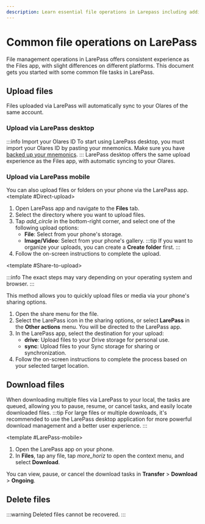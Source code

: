 ```yaml
---
description: Learn essential file operations in Larepass including adding new files, editing existing content, and downloading files across different devices.
---
```

# Common file operations on LarePass

File management operations in LarePass offers consistent experience as the Files app, with slight differences on different platforms. This document gets you started with some common file tasks in LarePass.

## Upload files

Files uploaded via LarePass will automatically sync to your Olares of the same account. 

### Upload via LarePass desktop

:::info Import your Olares ID
To start using LarePass desktop, you must import your Olares ID by pasting your mnemonics. Make sure you have [backed up your mnemonics](back-up-mnemonics.md).
:::
LarePass desktop offers the same upload experience as the Files app, with automatic syncing to your Olares.

### Upload via LarePass mobile
You can also upload files or folders on your phone via the LarePass app.
<Tabs>
<template #Direct-upload>

1. Open LarePass app and navigate to the **Files** tab.
2. Select the directory where you want to upload files.
3. Tap <i class="material-symbols-outlined">add_circle</i> in the bottom-right corner, and select one of the following upload options:
   - **File**: Select from your phone's storage.
   - **Image/Video**: Select from your phone's gallery.
   :::tip
   If you want to organize your uploads, you can create a **Create folder** first.
   :::
4. Follow the on-screen instructions to complete the upload.
</template>

<template #Share-to-upload>

:::info
The exact steps may vary depending on your operating system and browser.
:::

This method allows you to quickly upload files or media via your phone's sharing options.
1. Open the share menu for the file.
2. Select the LarePass icon in the sharing options, or select **LarePass** in the **Other actions** menu. You will be directed to the LarePass app.
3. In the LarePass app, select the destination for your upload:
   - **drive**: Upload files to your Drive storage for personal use.
   - **sync**: Upload files to your Sync storage for sharing or synchronization.
4. Follow the on-screen instructions to complete the process based on your selected target location.
</template>
</Tabs>

## Download files

When downloading multiple files via LarePass to your local, the tasks are queued, allowing you to pause, resume, or cancel tasks, and easily locate downloaded files.
:::tip
For large files or multiple downloads, it's recommended to use the LarePass desktop application for more powerful download management and a better user experience. 
:::

<Tabs>
<template #LarePass-desktop>

1. Open the LarePass desktop client.
2. In **Files**, select any file, right-click to open the context menu, and select **Download**.

You can view or manage the download tasks in **Transfer** > **Download**.
</template>
<template #LarePass-mobile>

1. Open the LarePass app on your phone.
2. In **Files**, tap any file, tap <i class="material-symbols-outlined">more_horiz</i> to open the context menu, and select **Download**.

You can view, pause, or cancel the download tasks in **Transfer** > **Download** > **Ongoing**.
</template>
</Tabs>

## Delete files
:::warning
Deleted files cannot be recovered.
:::

<Tabs>
<template #LarePass-desktop>

1. Open the LarePass desktop client.
1. In **Files**, select the file to delete, right-click to open the context menu, and select **Delete**.
2. Confirm the deletion in the popup window.
</template>
<template #LarePass-mobile>

1. Open the LarePass app on your phone.
2. In **Files**, tap the file to delete, tap <i class="material-symbols-outlined">more_horiz</i> > **Delete**.
3. Confirm the deletion in the popup window.
</template>
</Tabs>
